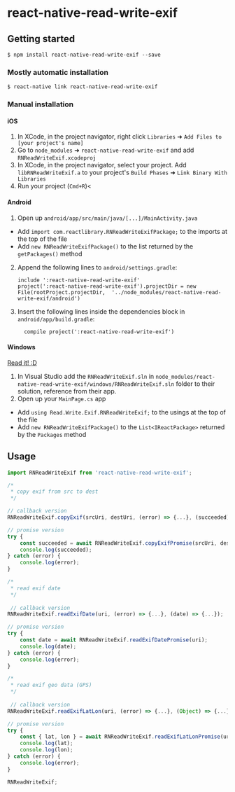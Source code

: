 
# react-native-read-write-exif

## Getting started

`$ npm install react-native-read-write-exif --save`

### Mostly automatic installation

`$ react-native link react-native-read-write-exif`

### Manual installation


#### iOS

1. In XCode, in the project navigator, right click `Libraries` ➜ `Add Files to [your project's name]`
2. Go to `node_modules` ➜ `react-native-read-write-exif` and add `RNReadWriteExif.xcodeproj`
3. In XCode, in the project navigator, select your project. Add `libRNReadWriteExif.a` to your project's `Build Phases` ➜ `Link Binary With Libraries`
4. Run your project (`Cmd+R`)<

#### Android

1. Open up `android/app/src/main/java/[...]/MainActivity.java`
  - Add `import com.reactlibrary.RNReadWriteExifPackage;` to the imports at the top of the file
  - Add `new RNReadWriteExifPackage()` to the list returned by the `getPackages()` method
2. Append the following lines to `android/settings.gradle`:
  	```
  	include ':react-native-read-write-exif'
  	project(':react-native-read-write-exif').projectDir = new File(rootProject.projectDir, 	'../node_modules/react-native-read-write-exif/android')
  	```
3. Insert the following lines inside the dependencies block in `android/app/build.gradle`:
  	```
      compile project(':react-native-read-write-exif')
  	```

#### Windows
[Read it! :D](https://github.com/ReactWindows/react-native)

1. In Visual Studio add the `RNReadWriteExif.sln` in `node_modules/react-native-read-write-exif/windows/RNReadWriteExif.sln` folder to their solution, reference from their app.
2. Open up your `MainPage.cs` app
  - Add `using Read.Write.Exif.RNReadWriteExif;` to the usings at the top of the file
  - Add `new RNReadWriteExifPackage()` to the `List<IReactPackage>` returned by the `Packages` method


## Usage
```javascript
import RNReadWriteExif from 'react-native-read-write-exif';

/*
 * copy exif from src to dest
 */

// callback version
RNReadWriteExif.copyExif(srcUri, destUri, (error) => {...}, (succeeded) => {...});

// promise version
try {
	const succeeded = await RNReadWriteExif.copyExifPromise(srcUri, destUri);
	console.log(succeeded);
} catch (error) {
	console.log(error);
}

/*
 * read exif date
 */
 
 // callback version
RNReadWriteExif.readExifDate(uri, (error) => {...}, (date) => {...});

// promise version
try {
	const date = await RNReadWriteExif.readExifDatePromise(uri);
	console.log(date);
} catch (error) {
	console.log(error);
}

/*
 * read exif geo data (GPS)
 */
 
 // callback version
RNReadWriteExif.readExifLatLon(uri, (error) => {...}, (Object) => {...});

// promise version
try {
	const { lat, lon } = await RNReadWriteExif.readExifLatLonPromise(uri);
	console.log(lat);
	console.log(lon);
} catch (error) {
	console.log(error);
}

RNReadWriteExif;
```
  
